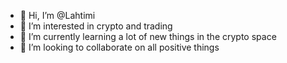 - 👋 Hi, I’m @Lahtimi
- 👀 I’m interested in crypto and trading
- 🌱 I’m currently learning a lot of new things in the crypto space 
- 💞️ I’m looking to collaborate on all positive things 


<!---
Lahtimi/Lahtimi is a ✨ special ✨ repository because its `README.md` (this file) appears on your GitHub profile.
You can click the Preview link to take a look at your changes.
--->
